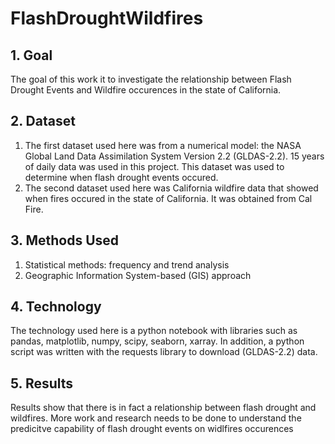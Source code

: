 # FlashDroughtWildfires

## 1. Goal
The goal of this work it to investigate the relationship between Flash Drought Events and Wildfire occurences in the state of California.

## 2. Dataset
1. The first dataset used here was from a numerical model: the NASA Global Land Data Assimilation System Version 2.2 (GLDAS-2.2). 15 years of daily data was used in this project. This dataset was used to determine when flash drought events occured.
2. The second dataset used here was California wildfire data that showed when fires occured in the state of California. It was obtained from Cal Fire.

## 3. Methods Used
1. Statistical methods: frequency and trend analysis
2. Geographic Information System-based (GIS) approach

## 4. Technology 
The technology used here is a python notebook with libraries such as pandas, matplotlib, numpy, scipy, seaborn, xarray. In addition, a python script was written with the requests library to download (GLDAS-2.2) data.

## 5. Results
Results show that there is in fact a relationship between flash drought and wildfires. More work and research needs to be done to understand the predicitve capability of flash drought events on widlfires occurences

